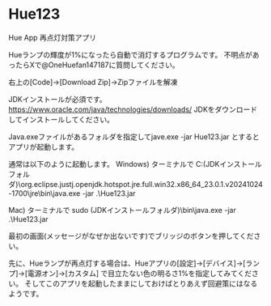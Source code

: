 # Hue123
Hue App 再点灯対策アプリ

Hueランプの輝度が1%になったら自動で消灯するプログラムです。
不明点があったらXで@OneHuefan147187に質問してください。

右上の[Code]->[Download Zip]->Zipファイルを解凍

JDKインストールが必須です。
https://www.oracle.com/java/technologies/downloads/
JDKをダウンロードしてインストールしてください。

Java.exeファイルがあるフォルダを指定してjave.exe -jar Hue123.jar
とするとアプリが起動します。

通常は以下のように起動します。
Windows)
ターミナルで
C:\(JDKインストールフォルダ)\org.eclipse.justj.openjdk.hotspot.jre.full.win32.x86_64_23.0.1.v20241024-1700\jre\bin\java.exe -jar .\Hue123.jar

Mac)
ターミナルで
sudo (JDKインストールフォルダ)\bin\java.exe -jar .\Hue123.jar

最初の画面(メッセージがなぜか出ないです)でブリッジのボタンを押してください。

先に、Hueランプが再点灯する場合は、Hueアプリの[設定]->[デバイス]->[ランプ]->[電源オン]->[カスタム]
で目立たない色の明るさ1%を指定してみてください。
そしてこのアプリを起動したままにしておけばとりあえず回避策にはなるようです。



